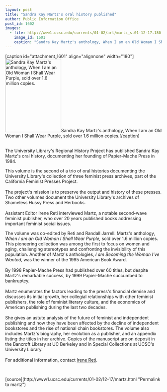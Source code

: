 ```yaml
---
layout: post
title: "Sandra Kay Martz's oral history published"
author: Public Information Office
post_id: 1602
images:
  - file: http://www1.ucsc.edu/currents/01-02/art/martz_s.01-12-17.180.jpg
    image_id: 1601
    caption: "Sandra Kay Martz's anthology, When I am an Old Woman I Shall Wear Purple, sold over 1.6 million copies."
---
```


[caption id="attachment_1601" align="alignnone" width="180"]<a href="http://localhost/mysite/wp-content/uploads/2001/12/martz_s.01-12-17.180.jpg"><img class="size-full wp-image-1601" src="http://localhost/mysite/wp-content/uploads/2001/12/martz_s.01-12-17.180.jpg" alt="Sandra Kay Martz's anthology, When I am an Old Woman I Shall Wear Purple, sold over 1.6 million copies." width="180" height="236" /></a>Sandra Kay Martz's anthology, When I am an Old Woman I Shall Wear Purple, sold over 1.6 million copies.[/caption]
<p>
  <br>
  The University Library's Regional History Project has published Sandra Kay Martz's oral history, documenting her founding of Papier-Mache Press in 1984.
</p>This volume is the second of a trio of oral histories documenting the University Library's collection of three feminist press archives, part of the California Feminist Presses Project.<br>
<br>
The project's mission is to preserve the output and history of these presses. Two other volumes document the University Library's archives of Shameless Hussy Press and Herbooks.<br>
<br>
Assistant Editor Irene Reti interviewed Martz, a notable second-wave feminist publisher, who over 20 years published books addressing important feminist social issues.
<p>
  The volume was co-edited by Reti and Randall Jarrell. Martz's anthology, <i>When I am an Old Woman I Shall Wear Purple,</i> sold over 1.6 million copies. This pioneering collection was among the first to focus on women and aging, challenging stereotypes and confronting the invisibility of this population. Another of Martz's anthologies, <i>I am Becoming the Woman I've Wanted,</i> was the winner of the 1995 American Book Award.<br>
  <br>
  By 1998 Papier-Mache Press had published over 60 titles, but despite Martz's remarkable success, by 1999 Papier-Mache succumbed to bankruptcy.<br>
  <br>
  Martz enumerates the factors leading to the press's financial demise and discusses its initial growth, her collegial relationships with other feminist publishers, the role of feminist literary culture, and the economics of American publishing during the last two decades.<br>
  <br>
  She gives an astute analysis of the future of feminist and independent publishing and how they have been affected by the decline of independent bookstores and the rise of national chain bookstores. The volume also includes Martz's biography, her evolution as a publisher, and an appendix listing the titles in her archive. Copies of the manuscript are on deposit in the Bancroft Library at UC Berkeley and in Special Collections at UCSC's University Library.<br>
  <br>
  For additional information, contact <a href="mailto:ihreti@cats.ucsc.edu">Irene Reti</a>.
</p>
<p>
  <br>

</p>
<p>

</p>
[source](http://www1.ucsc.edu/currents/01-02/12-17/martz.html "Permalink to martz")
